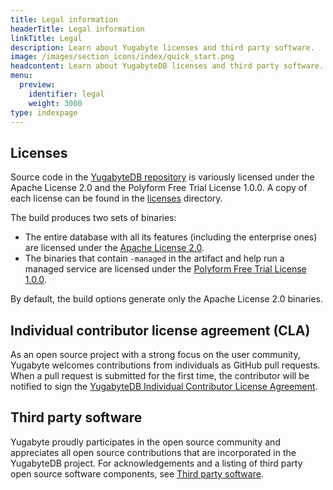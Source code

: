```yaml
---
title: Legal information
headerTitle: Legal information
linkTitle: Legal
description: Learn about Yugabyte licenses and third party software.
image: /images/section_icons/index/quick_start.png
headcontent: Learn about YugabyteDB licenses and third party software.
menu:
  preview:
    identifier: legal
    weight: 3000
type: indexpage
---
```

## Licenses

Source code in the [YugabyteDB repository](https://github.com/yugabyte/yugabyte-db/) is variously licensed under the Apache License 2.0 and the Polyform Free Trial License 1.0.0. A copy of each license can be found in the [licenses](https://github.com/yugabyte/yugabyte-db/tree/master/licenses) directory.

The build produces two sets of binaries:

- The entire database with all its features (including the enterprise ones) are licensed under the [Apache License 2.0](https://github.com/yugabyte/yugabyte-db/blob/master/licenses/APACHE-LICENSE-2.0.txt).
- The binaries that contain `-managed` in the artifact and help run a managed service are licensed under the [Polyform Free Trial License 1.0.0](https://github.com/yugabyte/yugabyte-db/blob/master/licenses/POLYFORM-FREE-TRIAL-LICENSE-1.0.0.txt).

By default, the build options generate only the Apache License 2.0 binaries.

## Individual contributor license agreement (CLA)

As an open source project with a strong focus on the user community, Yugabyte welcomes contributions from individuals as GitHub pull requests. When a pull request is submitted for the first time, the contributor will be notified to sign the [YugabyteDB Individual Contributor License Agreement](https://cla-assistant.io/yugabyte/yugabyte-db).

## Third party software

Yugabyte proudly participates in the open source community and appreciates all open source contributions that are incorporated in the YugabyteDB project. For acknowledgements and a listing of third party open source software components, see [Third party software](./third-party-software).
